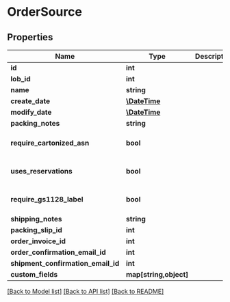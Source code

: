 # OrderSource

## Properties
Name | Type | Description | Notes
------------ | ------------- | ------------- | -------------
**id** | **int** |  | [optional] 
**lob_id** | **int** |  | 
**name** | **string** |  | 
**create_date** | [**\DateTime**](\DateTime.md) |  | [optional] 
**modify_date** | [**\DateTime**](\DateTime.md) |  | [optional] 
**packing_notes** | **string** |  | [optional] 
**require_cartonized_asn** | **bool** |  | [optional] [default to false]
**uses_reservations** | **bool** |  | [optional] [default to false]
**require_gs1128_label** | **bool** |  | [optional] [default to false]
**shipping_notes** | **string** |  | [optional] 
**packing_slip_id** | **int** |  | [optional] 
**order_invoice_id** | **int** |  | [optional] 
**order_confirmation_email_id** | **int** |  | [optional] 
**shipment_confirmation_email_id** | **int** |  | [optional] 
**custom_fields** | **map[string,object]** |  | [optional] 

[[Back to Model list]](../README.md#documentation-for-models) [[Back to API list]](../README.md#documentation-for-api-endpoints) [[Back to README]](../README.md)


